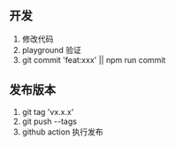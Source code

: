 ## 开发

1. 修改代码
2. playground 验证
3. git commit 'feat:xxx' || npm run commit

## 发布版本

1. git tag 'vx.x.x'
2. git push --tags
3. github action 执行发布
